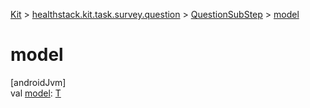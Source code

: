 
[Kit](../../../kit.html) > [healthstack.kit.task.survey.question](../index.html) > [QuestionSubStep](index.html) > [model](model.html)



# model



[androidJvm]\
val [model](model.html): [T](index.html)




